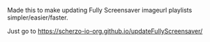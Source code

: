 Made this to make updating Fully Screensaver imageurl playlists simpler/easier/faster. 

Just go to https://scherzo-io-org.github.io/updateFullyScreensaver/
